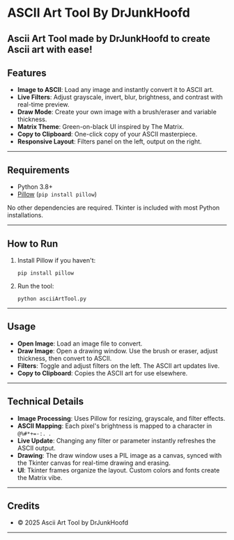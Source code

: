 # ASCII Art Tool By DrJunkHoofd
Ascii Art Tool made by DrJunkHoofd to create Ascii art with ease!
---

## Features

- **Image to ASCII**: Load any image and instantly convert it to ASCII art.
- **Live Filters**: Adjust grayscale, invert, blur, brightness, and contrast with real-time preview.
- **Draw Mode**: Create your own image with a brush/eraser and variable thickness.
- **Matrix Theme**: Green-on-black UI inspired by The Matrix.
- **Copy to Clipboard**: One-click copy of your ASCII masterpiece.
- **Responsive Layout**: Filters panel on the left, output on the right.

---

## Requirements

- Python 3.8+
- [Pillow](https://pypi.org/project/Pillow/) (`pip install pillow`)

No other dependencies are required. Tkinter is included with most Python installations.

---

## How to Run

1. Install Pillow if you haven't:
   ```
   pip install pillow
   ```
2. Run the tool:
   ```
   python asciiArtTool.py
   ```

---

## Usage

- **Open Image**: Load an image file to convert.
- **Draw Image**: Open a drawing window. Use the brush or eraser, adjust thickness, then convert to ASCII.
- **Filters**: Toggle and adjust filters on the left. The ASCII art updates live.
- **Copy to Clipboard**: Copies the ASCII art for use elsewhere.

---

## Technical Details

- **Image Processing**: Uses Pillow for resizing, grayscale, and filter effects.
- **ASCII Mapping**: Each pixel's brightness is mapped to a character in `@%#*+=-:. `.
- **Live Update**: Changing any filter or parameter instantly refreshes the ASCII output.
- **Drawing**: The draw window uses a PIL image as a canvas, synced with the Tkinter canvas for real-time drawing and erasing.
- **UI**: Tkinter frames organize the layout. Custom colors and fonts create the Matrix vibe.

---

## Credits

- © 2025 Ascii Art Tool by DrJunkHoofd

---
